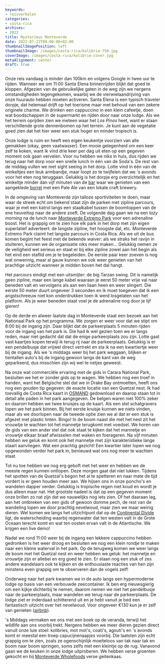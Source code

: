 ```yaml
---
keywords:
- reisverhalen
categories:
- costa-rica
archives:
- 2022
title: Mysterieus Monteverde
date: 2022-07-22T09:00:00+02:00
thumbnailImagePosition: left
thumbnailImage: /images/costa-rica/kolibrie-750.jpg
coverImage: /images/costa-rica/kolibrie-cover.jpg
metaAlignment: center
draft: true
---
```

Onze reis vandaag is minder dan 100km en volgens Google in twee uur te rijden. Wanneer we om 11:00 Santa Elena binnenrijden blijkt dat goed te kloppen. Afgezien van de gebruikelijke gaten in de weg zijn we nergens omstandigheden tegengekomen, waarbij we de vierwielaandrijving van onze huurauto hebben moeten activeren. Santa Elena is een typisch traveler dorpje, dat helemaal drijft op het toerisme maar met behoud van een zekere originele charme. We drinken een cappuccino in een klein cafeetje, doen wat boodschappen in de supermarkt en rijden door naar onze lodge. Als we het terrein oprijden zien we meteen waar het _Los Pinos_ heet, want er staan verschillende grote dennenbomen op het terrein. Je kunt aan de vegetatie goed zien dat het hier weer een stuk hoger en minder tropisch is.

Onze lodge is ruim en heeft een eigen keukentje voorzien van alle gemakken (okay, geen vaatwasser). Een mooie gelegenheid om een keer zelf te koken, want ik vind drie keer per dag uit eten op een gegeven moment ook gaan vervelen. Voor nu hebben we niks in huis, dus rijden we terug naar het dorp voor een snelle lunch in één van de Soda's. De rest van de middag vullen we met sight seeing in het dorp. Lotte vind in één van de winkeltjes een leuk armbandje, maar loopt zo te twijfelen dat we 's avonds voor het eten nog teruggaan. Gelukkig is het dorpje erg overzichtelijk en het winkeltje minder dan vijf minuten van de [bar](https://goo.gl/maps/7HTFJpX6wwyREaL96) waar we genieten van een aangeklede [borrel](https://www.menusqrcostarica.com/the-open-kitchen/) met een Pale Ale van een lokale craft brewery.

In de omgeving van Monteverde zijn talloze sportiviteiten te doen, maar waar de streek echt om bekend staat zijn de parken met zipline parcours, waar je met een katrol langs een staalkabel tussen de boomtoppen van de ene heuveltop naar de andere zoeft. De volgende dag gaan we na een _lazy morning_ na de lunch naar [Monteverde Extremo Park](http://monteverdeextremopark.com/) voor een adrenaline boost. Het is grappig om te zien hoe elk park in het dorp met zijn eigen superlatief adverteert: de langste zipline, het hoogste dal, etc. Monteverde Extremo Park claimt het langste parcours in Costa Rica. Als we uit de bus komen begint het feest met de bekende waiver: als we straks het ravijn in stuiteren, kunnen we de organisatie niks meer maken... Gelukkig nemen ze de veiligheid wel serieus en staat er bij elke zipline zowel aan het begin als het eind een staflid om je te begeleiden. De eerste paar keer zoeven is nog wat onwennig, maar al gauw kunnen we ook weer genieten van het prachtige uitzicht wanneer je midden boven het dal hangt.

Het parcours eindigt met een uitsmijter: de big Tarzan swing. Dit is namelijk geen zipline, maar een lange kabel waaraan je eerst 50 meter vrije val naar beneden valt en vervolgens als aan een liaan heen en weer slingert. Die eerste 50 meter duurt ongeveer 3 seconden en ik moet toegeven dat ik een angstschreeuw niet kon onderdrukken toen ik werd losgelaten van het platform. Als je weer beneden staat voel je de adrenaline nog door je lijf gieren!

Op de derde en alweer laatste dag in Monteverde staat een bezoek aan het Nationaal Park op het programma. We zorgen er weer voor dat we stipt om 8:00 bij de ingang zijn. Daar blijkt dat de parkeerplaats 5 minuten rijden voor de ingang van het park is. Die had ik wel gezien toen we er langs reden, maar niet gedacht dat dat de enige parkeerplaats zou zijn. Lotte gaat vast kaartjes kopen terwijl ik terug rij naar de parkeerplaats. Gelukkig is er een pendelbusje dat vrijwel direct vertrekt en sta ik na een kwartiertje weer bij de ingang. Als we 's middags weer bij het park weggaan, blijken er tientallen auto's bij de ingang gewoon langs de kant van de weg geparkeerd, dus misschien zijn wij wel te netjes geweest.

Na onze wat commerciële ervaring met de gids in Carara National Park, besluiten we het er zonder gids op te wagen. We hebben nog een troef in handen, want het Belgische stel dat we in Drake Bay ontmoetten, heeft ons nog een gouden tip gegeven: de exacte locatie van een Quetzal nest. Ik had toevallig de Costa Rica kaart in [OSMAND](https://osmand.net/) gedownload en daarop staan tot in detail alle paden in het park aangegeven. De belgen waren niet 100% zeker en daarom hebben we twee kruisjes op de kaart. Als een stel schatgravers lopen we het park binnen. Bij het eerste kruisje kunnen we niets vinden, maar als we doorlopen naar de tweede optie zien we al dat er een stuk is afgezet met plastic linten. Bingo! In de boom naast die met het nest zit het vrouwtje te wachten tot het mannetje terugkomt met voedsel. We horen van de gids van een ander stel dat ook staat te kijken dat het mannetje en vrouwtje elkaar braaf afwisselen met waken en foerageren. Na vijf minuten hebben we geluk en komt ook het mannetje met zijn karakteristieke lange staart aanvliegen. Wat een prachtig gezicht! Een kwartier later lopen we nog opgewonden verder het park in, benieuwd wat ons nog meer te wachten staat.

Tot nu toe hebben we nog erg geboft met het weer en hebben we de meeste regen kunnen ontlopen. Deze morgen gaat dat niet lukken. Tijdens het spotten van de Quetzal's begon het al te spetteren en naar mate de tijd vordert is er geen houden meer aan. We hijsen ons in onze poncho's en wandelen dapper verder. Gelukkig is tropische regen niet koud en wordt je dus alleen maar nat. Het grootste nadeel is dat op een gegeven moment onze brillen zo nat zijn dat we nauwelijks nog iets zien. Of het daaraan lag, aan het ontbreken van een gids of gewoon domme pech, de rest van de wandeling lopen we door prachtig nevelwoud, maar zien we maar weinig dieren. Wel komen we langs het uitzichtpunt dat op de [Continental Divide](https://nl.wikipedia.org/wiki/Continental_Divide) ligt, de waterscheiding waarbij regenwater dat ten westen valt in de Grote Oceaan terecht komt en wat ten oosten ervan valt in de Atlantische. We krijgen een live demo!

Nadat we rond 11:00 weer bij de ingang een lekkere cappuccino hebben gedronken is het weer droog en besluiten we nog een klein rondje te maken naar een kleine waterval in het park. Op de terugweg komen we weer langs de boom met het Quetzal nest en weer hebben we geluk: het mannetje en vrouwtje zijn er allebei en erg goed te zien. Er staan nog een stuk of zes andere wandelaars ook te kijken en de enthousiaste reacties van hen zijn minstens even grappig om te observeren dan de vogels zelf!

Onderweg naar het park kwamen we in de auto langs een hypermoderne lodge op basis van een verbouwde zeecontainer. Ik ben erg nieuwsgierig om een kijkje dichterbij te nemen, daarom nemen we niet het pendelbusje naar de parkeerplaats, maar wandelen we terug naar de parkeerplaats. De lodge ziet er inderdaad schitterend uit en je hebt vanuit je bed een fantastisch uitzicht over het nevelwoud. Voor ongeveer €130 kun je er zelf van genieten ([airbnb](https://www.airbnb.nl/rooms/37518547)).

's Middags vermaken we ons met een boek op de veranda, terwijl het wildlife aan ons voorbij trekt. Nergens hebben we meer dieren gezien direct vanuit onze luie stoel: kolibries, mot mot's, coati's, agouti's en 's avonds komt er meestal een troep capucijnenaapjes voorbij. Die laatsten zijn echt grappig om te zien, zoals ze ogenschijnlijk moeiteloos van tak naar tak en boom naar boom springen, soms zelfs met een kleintje op de rug. Vanavond gaan we de keuken in onze lodge uitproberen. We hebben verse groenten gekocht en bij [Monteverde Wholefoods](https://goo.gl/maps/tmhA8vmy6X84jv7u7) verse geitenkaas.